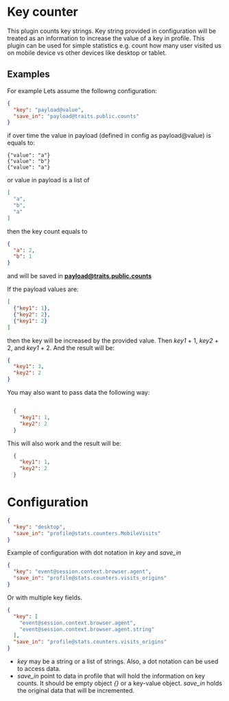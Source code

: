 # Key counter

This plugin counts key strings. Key string provided in configuration will be treated as an information to increase the
value of a key in profile. This plugin can be used for simple statistics e.g. count how many user visited us on mobile
device vs other devices like desktop or tablet.

## Examples

For example Lets assume the followng configuration:

```json
{
  "key": "payload@value",
  "save_in": "payload@traits.public.counts"
}
```

if over time the value in payload (defined in config as payload@value) is equals to:

```
{"value": "a"}
{"value": "b"}
{"value": "a"}
```

or value in payload is a list of 

```json
[
  "a",
  "b",
  "a"
]
``` 

then the key count equals to

```json
{
  "a": 2,
  "b": 1
}
```

and will be saved in **payload@traits.public.counts**

If the payload values are:

```json
[
  {"key1": 1},
  {"key2": 2},
  {"key1": 2}
]
```

then the key will be increased by the provided value. Then *key1* + 1, *key2* + 2, and *key1* + 2. And the result will
be:

```json
{
  "key1": 3,
  "key2": 2
}
```

You may also want to pass data the following way:

```json

  {
    "key1": 1,
    "key2": 2
  }
```

This will also work and the result will be:


```json
  {
    "key1": 1,
    "key2": 2
  }
```

# Configuration

```json
{
  "key": "desktop",
  "save_in": "profile@stats.counters.MobileVisits"
}
```

Example of configuration with dot notation in *key* and *save_in*

```json
{
  "key": "event@session.context.browser.agent",
  "save_in": "profile@stats.counters.visits_origins"
}
```

Or with multiple key fields.

```json
{
  "key": [
    "event@session.context.browser.agent",
    "event@session.context.browser.agent.string"
  ],
  "save_in": "profile@stats.counters.visits_origins"
}
```

* *key* may be a string or a list of strings. Also, a dot notation can be used to access data.
* *save_in* point to data in profile that will hold the information on key counts. It should be empty object *{}* or a
  key-value object. *save_in* holds the original data that will be incremented.

